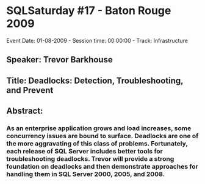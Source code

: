 # SQLSaturday #17 - Baton Rouge 2009
Event Date: 01-08-2009 - Session time: 00:00:00 - Track: Infrastructure
## Speaker: Trevor Barkhouse
## Title: Deadlocks: Detection, Troubleshooting, and Prevent
## Abstract:
### As an enterprise application grows and load increases, some concurrency issues are bound to surface. Deadlocks are one of the more aggravating of this class of problems. Fortunately, each release of SQL Server includes better tools for troubleshooting deadlocks.  Trevor will provide a strong foundation on deadlocks and then demonstrate approaches for handling them in SQL Server 2000, 2005, and 2008.
